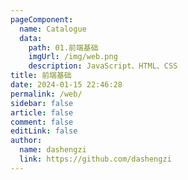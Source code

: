 ```yaml
---
pageComponent:
  name: Catalogue
  data:
    path: 01.前端基础
    imgUrl: /img/web.png
    description: JavaScript、HTML、CSS
title: 前端基础
date: 2024-01-15 22:46:28
permalink: /web/
sidebar: false
article: false
comment: false
editLink: false
author: 
  name: dashengzi
  link: https://github.com/dashengzi
---
```



